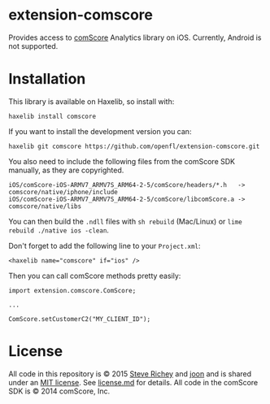 # extension-comscore

Provides access to [comScore](http://www.comscore.com/) Analytics library on iOS. Currently, Android is not supported.

# Installation

This library is available on Haxelib, so install with:

    haxelib install comscore

If you want to install the development version you can:

    haxelib git comscore https://github.com/openfl/extension-comscore.git

You also need to include the following files from the comScore SDK manually, as they are copyrighted.

    iOS/comScore-iOS-ARMV7_ARMV7S_ARM64-2-5/comScore/headers/*.h   -> comscore/native/iphone/include
    iOS/comScore-iOS-ARMV7_ARMV7S_ARM64-2-5/comScore/libcomScore.a -> comscore/native/libs

You can then build the `.ndll` files with `sh rebuild` (Mac/Linux) or `lime rebuild ./native ios -clean`.

Don't forget to add the following line to your `Project.xml`:

	<haxelib name="comscore" if="ios" />

Then you can call comScore methods pretty easily:

	import extension.comscore.ComScore;

	...

	ComScore.setCustomerC2("MY_CLIENT_ID");

# License

All code in this repository is &copy; 2015 [Steve Richey](https://github.com/steverichey) and [joon](https://github.com/joonjoonjoon) and is shared under an [MIT license](https://tldrlegal.com/license/mit-license). See [license.md](./license.md) for details. All code in the comScore SDK is &copy; 2014 comScore, Inc.
